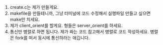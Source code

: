 1. create.c는 제가 만들게요.
2. makefile을 만들테니까, 그냥 터미널에 코드 수정해서 실행파일 만들고 싶으면 make만 치세요.
3. 제가 client_orient를 할게요. 형들은 server_orient를 하세요.
4. 통신만 병렬로 하면 됩니다. 제가 짜는 코드 참고해서 병렬로 코드 작성하세요. 병렬은 fork를 떠서 동시에 통신하라는 애깁니다.